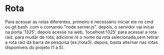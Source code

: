 # Rota 
Para acessar as rotas diferentes, primeiro é necessário iniciar ele no cmd ou git bash.
com o comando "node server.js".
depois, o servidor vai inicar na porta '1325', depois acesse na web, 'localhost:1325' para acessar a rota raíz.
para mudar de rota, adicione /e o nome da rota selecionada,sem retirar a rota raiz da barra de pesquisa (ex:/rota3).
depois, basta alternar nas rotas disponíveis do projeto (1 a 5).
